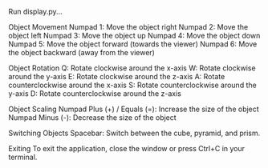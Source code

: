 Run display.py...

Object Movement
Numpad 1: Move the object right
Numpad 2: Move the object left
Numpad 3: Move the object up
Numpad 4: Move the object down
Numpad 5: Move the object forward (towards the viewer)
Numpad 6: Move the object backward (away from the viewer)

Object Rotation
Q: Rotate clockwise around the x-axis
W: Rotate clockwise around the y-axis
E: Rotate clockwise around the z-axis
A: Rotate counterclockwise around the x-axis
S: Rotate counterclockwise around the y-axis
D: Rotate counterclockwise around the z-axis

Object Scaling
Numpad Plus (+) / Equals (=): Increase the size of the object
Numpad Minus (-): Decrease the size of the object

Switching Objects
Spacebar: Switch between the cube, pyramid, and prism.

Exiting
To exit the application, close the window or press Ctrl+C in your terminal.